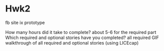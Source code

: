 Hwk2
====

fb site ix prototype


How many hours did it take to complete? about 5-6 for the required part 
Which required and optional stories have you completed?  all required
GIF walkthrough of all required and optional stories (using LICEcap)
